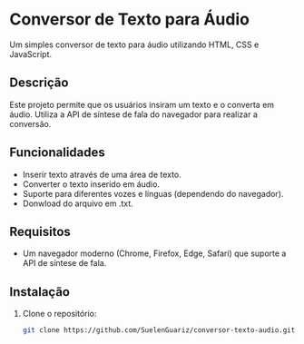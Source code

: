 # Conversor de Texto para Áudio

Um simples conversor de texto para áudio utilizando HTML, CSS e JavaScript.

## Descrição

Este projeto permite que os usuários insiram um texto e o converta em áudio. Utiliza a API de síntese de fala do navegador para realizar a conversão.

## Funcionalidades

- Inserir texto através de uma área de texto.
- Converter o texto inserido em áudio.
- Suporte para diferentes vozes e línguas (dependendo do navegador).
- Donwload do arquivo em .txt.

## Requisitos

- Um navegador moderno (Chrome, Firefox, Edge, Safari) que suporte a API de síntese de fala.

## Instalação

1. Clone o repositório:
   ```bash
   git clone https://github.com/SuelenGuariz/conversor-texto-audio.git
